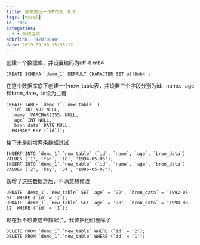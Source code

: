 ```yaml
---
title: 简单的玩一下MYSQL 8.0
tags: [mysql]
id: '868'
categories:
  - - 系统运维
abbrlink: '47070840'
date: 2019-09-30 15:33:12
---
```


创建一个数据库，并设置编码为utf-8 mb4

```
CREATE SCHEMA `demo_1` DEFAULT CHARACTER SET utf8mb4 ;
```

在这个数据库底下创建一个new\_table表，并设置三个字段分别为id、name、age和bron\_date，id设为主键

```
CREATE TABLE `demo_1`.`new_table` (
  `id` INT NOT NULL,
  `name` VARCHAR(255) NULL,
  `age` INT NULL,
  `bron_data` DATE NULL,
  PRIMARY KEY (`id`));
```

接下来是新增两条数据试试

```
INSERT INTO `demo_1`.`new_table` (`id`, `name`, `age`, `bron_data`) VALUES ('1', 'fan', '18', '1994-05-06');
INSERT INTO `demo_1`.`new_table` (`id`, `name`, `age`, `bron_data`) VALUES ('2', 'key', '34', '1996-05-07');
```

新增了这些数据之后，不满意想修改

```
UPDATE `demo_1`.`new_table` SET `age` = '22', `bron_data` = '1992-05-07' WHERE (`id` = '2');
UPDATE `demo_1`.`new_table` SET `age` = '20', `bron_data` = '1998-08-12' WHERE (`id` = '1');
```

现在我不想要这些数据了，我要把他们删除了

```
DELETE FROM `demo_1`.`new_table` WHERE (`id` = '2');
DELETE FROM `demo_1`.`new_table` WHERE (`id` = '1');
```